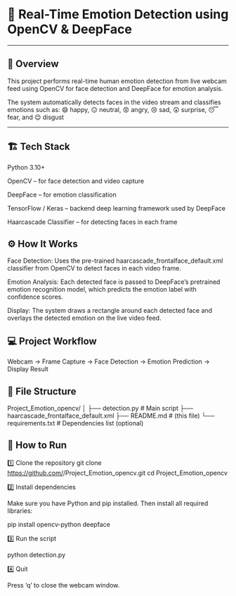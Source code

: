 # 🧠 Real-Time Emotion Detection using OpenCV & DeepFace
---
## 📘 Overview

This project performs real-time human emotion detection from live webcam feed using OpenCV for face detection and DeepFace for emotion analysis.

The system automatically detects faces in the video stream and classifies emotions such as:
😄 happy, 😐 neutral, 😡 angry, 😢 sad, 😲 surprise, 😴 fear, and 😌 disgust

---

## 🏗️ Tech Stack

Python 3.10+

OpenCV – for face detection and video capture

DeepFace – for emotion classification

TensorFlow / Keras – backend deep learning framework used by DeepFace

Haarcascade Classifier – for detecting faces in each frame

## ⚙️ How It Works

Face Detection:
Uses the pre-trained haarcascade_frontalface_default.xml classifier from OpenCV to detect faces in each video frame.

Emotion Analysis:
Each detected face is passed to DeepFace’s pretrained emotion recognition model, which predicts the emotion label with confidence scores.

Display:
The system draws a rectangle around each detected face and overlays the detected emotion on the live video feed.

## 💻 Project Workflow
Webcam → Frame Capture → Face Detection → Emotion Prediction → Display Result

## 📂 File Structure
Project_Emotion_opencv/
│
├── detection.py # Main script
├── haarcascade_frontalface_default.xml
├── README.md # (this file)
└── requirements.txt # Dependencies list (optional)

## 🚀 How to Run
1️⃣ Clone the repository
git clone https://github.com/<your-username>/Project_Emotion_opencv.git
cd Project_Emotion_opencv

2️⃣ Install dependencies

Make sure you have Python and pip installed.
Then install all required libraries:

pip install opencv-python deepface

3️⃣ Run the script

python detection.py

4️⃣ Quit

Press ‘q’ to close the webcam window.


